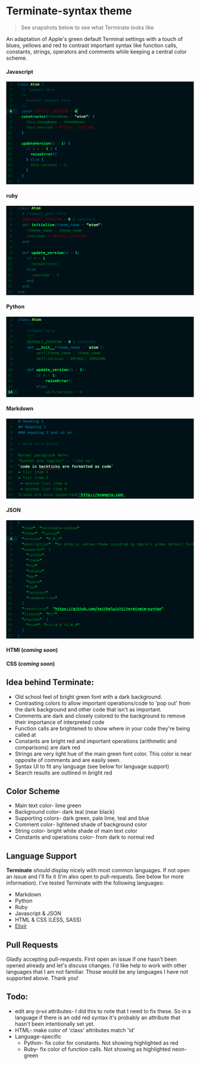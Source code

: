 # Terminate-syntax theme

> See snapshots below to see what Terminate looks like

An adaptation of Apple's green default Terminal settings with a touch of blues, yellows and red to contrast important syntax like function calls, constants, strings, operators and comments while keeping a central color scheme.

#### Javascript
![JS](images/JS.png)
#### ruby
![ruby](images/Ruby.png)
#### Python
![python](images/python.png)
#### Markdown
![MD](images/markdown.png)
#### JSON
![json](images/json.png)
#### HTMl (*coming soon*)
#### CSS (*coming soon*)

## Idea behind Terminate:
- Old school feel of bright green font with a dark background.
- Contrasting colors to allow important operations/code to 'pop out' from the dark background and other code that isn't as important.
 - Comments are dark and closely colored to the background to remove their importance of interpreted code
 - Function calls are brightened to show where in your code they're being called at
 - Constants are bright red and important operations (arithmetic and comparisons) are dark red
 - Strings are very light hue of the main green font color. This color is near opposite of comments and are easily seen.
- Syntax UI to fit any language (see below for language support)
- Search results are outlined in bright red

## Color Scheme
- Main text color- lime green
- Background color- dark teal (near black)
- Supporting colors- dark green, pale lime, teal and blue
- Comment color- lightened shade of background color
- String color- bright white shade of main text color
- Constants and operations color- from dark to normal red

## Language Support
**Terminate** *should* display nicely with most common languages. If not open an issue and I'll fix it (I'm also open to pull-requests. See below for more information). I've tested Terminate with the following languages:
- Markdown
- Python
- Ruby
- Javascript &amp; JSON
- HTML &amp; CSS (LESS, SASS)
- [Elixir](http://elixir-lang.org)

## Pull Requests
Gladly accepting pull-requests. First open an issue if one hasn't been opened already and let's discuss changes. I'd like help to work with other languages that I am not familiar. Those would be any languages I have not supported above. Thank you!

## Todo:
- edit any `@red` attributes- I did this to note that I need to fix these. So in a language if there is an odd red syntax it's probably an attribute that hasn't been intentionally set yet.
- HTML- make color of 'class' attributes match 'id'
- Language-specific
  - Python- fix color for constants. Not showing highlighted as red
  - Ruby- fix color of function calls. Not showing as highlighted neon-green
